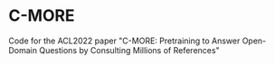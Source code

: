 # C-MORE
Code for the ACL2022 paper "C-MORE: Pretraining to Answer Open-Domain Questions by Consulting Millions of References"
